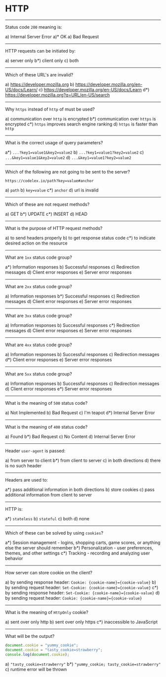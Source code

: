 # HTTP

---
Status code `200` meaning is:

a) Internal Server Error
a)* OK
a) Bad Request

---
HTTP requests can be initiated by:

a) server only
b*) client only
c) both

---
Which of these URL's are invalid?

a) https://developer.mozilla.org
b) https://developer.mozilla.org/en-US/docs/Learn/
c) https://developer.mozilla.org/en-US/docs/Learn
d*) https://developer.mozilla.org?q=URL/en-US/search

---
Why `https` instead of `http` of must be used?

a) communication over `http` is encrypted
b*) communication over `https` is encrypted
c*) `https` improves search engine ranking
d) `https` is faster than `http`

---
What is the correct usage of query parameters?

a*) `...?key1=value1&key2=value2`
b) `...?key1=value1?key2=value2`
c) `...&key1=value1&key2=value2`
d) `...&key1=value1?key2=value2`

---
Which of the following are not going to be sent to the server?

`https://codelex.io/path?key=value#anchor`

a) `path`
b) `key=value`
c*) `anchor`
d) url is invalid

---
Which of these are not request methods?

a) GET
b*) UPDATE
c*) INSERT
d) HEAD

---
What is the purpose of HTTP request methods?

a) to send headers properly
b) to get response status code
c*) to indicate desired action on the resource

---
What are `1xx` status code group?

a*) Information responses
b) Successful responses
c) Redirection messages
d) Client error responses
e) Server error responses

---
What are `2xx` status code group?

a) Information responses
b*) Successful responses
c) Redirection messages
d) Client error responses
e) Server error responses

---
What are `3xx` status code group?

a) Information responses
b) Successful responses
c*) Redirection messages
d) Client error responses
e) Server error responses

---
What are `4xx` status code group?

a) Information responses
b) Successful responses
c) Redirection messages
d*) Client error responses
e) Server error responses

---
What are `5xx` status code group?

a) Information responses
b) Successful responses
c) Redirection messages
d) Client error responses
e*) Server error responses

---
What is the meaning of `500` status code?

a) Not Implemented
b) Bad Request
c) I'm teapot
d*) Internal Server Error

---
What is the meaning of `400` status code?

a) Found
b*) Bad Request
c) No Content
d) Internal Server Error

---
Header `user-agent` is passed:

a) from server to client
b*) from client to server
c) in both directions
d) there is no such header

---
Headers are used to:

a*) pass additional information in both directions
b) store cookies
c) pass additional information from client to server

---
HTTP is:

a*) `stateless`
b) `stateful`
c) both
d) none

---
Which of these can be solved by using `cookies`?

a*) Session management - logins, shopping carts, game scores, or anything else the server should remember
b*) Personalization - user preferences, themes, and other settings
c*) Tracking - recording and analyzing user behavior

---
How server can store cookie on the client?

a) by sending response header: `Cookie: {cookie-name}={cookie-value}`
b) by sending request header: `Set-Cookie: {cookie-name}={cookie-value}`
c*) by sending response header: `Set-Cookie: {cookie-name}={cookie-value}`
d) by sending request header: `Cookie: {cookie-name}={cookie-value}`

---
What is the meaning of `HttpOnly` cookie?

a) sent over only http
b) sent over only https
c*) inaccessible to JavaScript

---
What will be the output?

```javascript
document.cookie = "yummy_cookie"; 
document.cookie = "tasty_cookie=strawberry"; 
console.log(document.cookie);
```

a) `"tasty_cookie=strawberry"`
b*) `"yummy_cookie; tasty_cookie=strawberry"`
c) runtime error will be thrown
